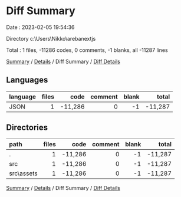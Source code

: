 # Diff Summary

Date : 2023-02-05 19:54:36

Directory c:\\Users\\Nikko\\arebanextjs

Total : 1 files,  -11286 codes, 0 comments, -1 blanks, all -11287 lines

[Summary](results.md) / [Details](details.md) / Diff Summary / [Diff Details](diff-details.md)

## Languages
| language | files | code | comment | blank | total |
| :--- | ---: | ---: | ---: | ---: | ---: |
| JSON | 1 | -11,286 | 0 | -1 | -11,287 |

## Directories
| path | files | code | comment | blank | total |
| :--- | ---: | ---: | ---: | ---: | ---: |
| . | 1 | -11,286 | 0 | -1 | -11,287 |
| src | 1 | -11,286 | 0 | -1 | -11,287 |
| src\\assets | 1 | -11,286 | 0 | -1 | -11,287 |

[Summary](results.md) / [Details](details.md) / Diff Summary / [Diff Details](diff-details.md)